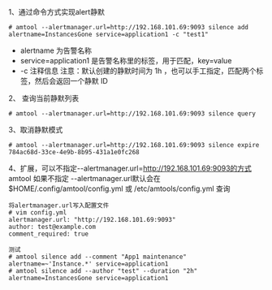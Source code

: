 1、通过命令方式实现alert静默
```
# amtool --alertmanager.url=http://192.168.101.69:9093 silence add alertname=InstancesGone service=application1 -c "test1"
```  
- alertname 为告警名称
- service=application1 是告警名称里的标签，用于匹配，key=value
- -c  注释信息
注意：默认创建的静默时间为 1h ，也可以手工指定，匹配两个标签，然后会返回一个静默 ID  

2、 查询当前静默列表
```
# amtool --alertmanager.url=http://192.168.101.69:9093 silence query
```  

3、取消静默模式  
```
# amtool --alertmanager.url=http://192.168.101.69:9093 silence expire 784ac68d-33ce-4e9b-8b95-431a1e0fc268
```  

4、扩展，可以不指定--alertmanager.url=http://192.168.101.69:9093的方式  
amtool 如果不指定 --alertmanager.url默认会在 $HOME/.config/amtool/config.yml 或 /etc/amtools/config.yml 查询  
```
将alertmanager.url写入配置文件
# vim config.yml
alertmanager.url: "http://192.168.101.69:9093"
author: test@example.com
comment_required: true

测试
# amtool silence add --comment "App1 maintenance" alertname=~'Instance.*' service=application1
# amtool silence add --author "test" --duration "2h" alertname=InstancesGone service=application1
```  


